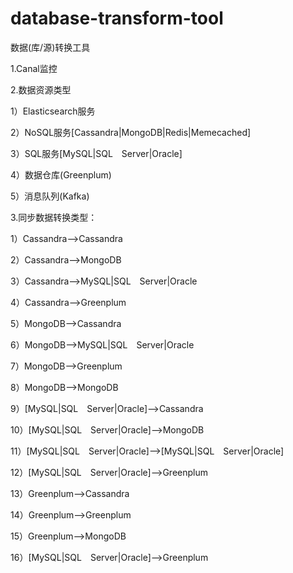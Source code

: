 # database-transform-tool
数据(库/源)转换工具

1.Canal监控

2.数据资源类型

1）Elasticsearch服务

2）NoSQL服务[Cassandra|MongoDB|Redis|Memecached]

3）SQL服务[MySQL|SQL　Server|Oracle]

4）数据仓库(Greenplum)

5）消息队列(Kafka)

3.同步数据转换类型：

1）Cassandra-->Cassandra

2）Cassandra-->MongoDB

3）Cassandra-->MySQL|SQL　Server|Oracle

4）Cassandra-->Greenplum

5）MongoDB-->Cassandra

6）MongoDB-->MySQL|SQL　Server|Oracle

7）MongoDB-->Greenplum

8）MongoDB-->MongoDB

9）[MySQL|SQL　Server|Oracle]-->Cassandra

10）[MySQL|SQL　Server|Oracle]-->MongoDB

11）[MySQL|SQL　Server|Oracle]-->[MySQL|SQL　Server|Oracle]

12）[MySQL|SQL　Server|Oracle]-->Greenplum

13）Greenplum-->Cassandra

14）Greenplum-->Greenplum

15）Greenplum-->MongoDB

16）[MySQL|SQL　Server|Oracle]-->Greenplum
